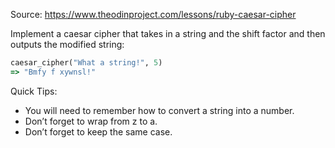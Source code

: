 Source: https://www.theodinproject.com/lessons/ruby-caesar-cipher

Implement a caesar cipher that takes in a string and the shift factor and then outputs the modified string:

```ruby
caesar_cipher("What a string!", 5)
=> "Bmfy f xywnsl!"
```

Quick Tips:

- You will need to remember how to convert a string into a number.
- Don’t forget to wrap from z to a.
- Don’t forget to keep the same case.
